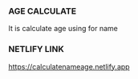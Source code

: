 ### AGE CALCULATE
It is calculate age using for name
### NETLIFY LINK
https://calculatenameage.netlify.app